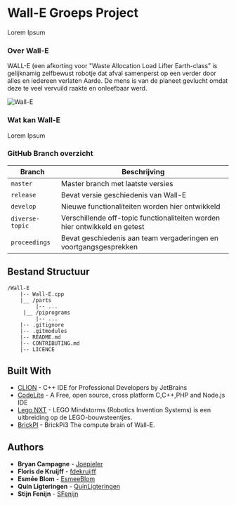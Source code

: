 # Wall-E Groeps Project

Lorem Ipsum

### Over Wall-E

WALL-E (een afkorting voor "Waste Allocation Load Lifter Earth-class" is gelijknamig zelfbewust robotje dat afval samenperst op een verder door alles en iedereen verlaten Aarde. De mens is van de planeet gevlucht omdat deze te veel vervuild raakte en onleefbaar werd.   

![Wall-E](https://cdn0.iconfinder.com/data/icons/Wall_E_by_Noctuline/512/Wall.E.png)

### Wat kan Wall-E

Lorem Ipsum

### GitHub Branch overzicht  
  
  
 | Branch  | Beschrijving |
 | ------------- | ------------- |
 | `master`  | Master branch met laatste versies  |
 | `release`  | Bevat versie geschiedenis van Wall-E  |
 | `develop`  | Nieuwe functionaliteiten worden hier ontwikkeld  |
 | `diverse-topic`  | Verschillende off-topic functionaliteiten worden hier ontwikkeld en getest  |
 | `proceedings`  | Bevat geschiedenis aan team vergaderingen en voortgangsgesprekken  |

##  Bestand Structuur
```
/Wall-E
    |-- Wall-E.cpp
    |__ /parts
         |-- ...              
     |__ /piprograms
         |-- ... 
    |-- .gitignore
    |-- .gitmodules
    |-- README.md
    |-- CONTRIBUTING.md
    |-- LICENCE
```
## Built With

* [CLION](https://www.jetbrains.com/clion/) - C++ IDE for Professional Developers by JetBrains
* [CodeLite](https://codelite.org/) - A Free, open source, cross platform C,C++,PHP and Node.js IDE
* [Lego NXT](https://www.lego.com/mindstorms) - LEGO Mindstorms (Robotics Invention Systems) is een uitbreiding op de LEGO-bouwsteentjes.
* [BrickPI](https://www.dexterindustries.com/brickpi/) - BrickPi3 The compute brain of Wall-E.

## Authors

* **Bryan Campagne** - [Joepieler](ttps://github.com/Joepieler)
* **Floris de Kruijff** - [fdekruijff](https://github.com/fdekruijff)
* **Esmée Blom**  - [EsmeeBlom](https://github.com/EsmeeBlom)
* **Quin Ligteringen** - [QuinLigteringen](https://github.com/QuinLigteringen)
* **Stijn Fenijn** - [SFenijn](https://github.com/SFenijn)


